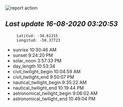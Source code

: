 ![report action](https://github.com/matiasz8/actions-for-reports/workflows/report%20action/badge.svg?branch=develop) 


## *****Last update 16-08-2020 03:20:53*****



		 Latitud: -34.61315
		 Longitud: -58.37723

 - sunrise 	 10:30:46 AM
 - sunset 	 9:24:20 PM
 - solar_noon 	 3:57:33 PM
 - day_length 	 10:53:34
 - civil_twilight_begin 	 10:04:59 AM
 - civil_twilight_end 	 9:50:07 PM
 - nautical_twilight_begin 	 9:35:22 AM
 - nautical_twilight_end 	 10:19:44 PM
 - astronomical_twilight_begin 	 9:06:02 AM
 - astronomical_twilight_end 	 10:49:04 PM
